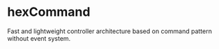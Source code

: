 # hexCommand
Fast and lightweight controller architecture based on command pattern without event system.
